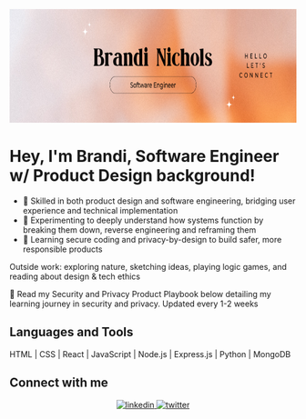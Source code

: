 <p align="center">
  <a target="_blank" href="https://brandin.netlify.app">
  <img height="200" width= "1000" alt="Brandi Nichols Software Engineer" src="Cover2.png">  
  </a>
</p>

# Hey, I'm Brandi, Software Engineer w/ Product Design background!

- 🧠 Skilled in both product design and software engineering, bridging user experience and technical implementation
- 🧪 Experimenting to deeply understand how systems function by breaking them down, reverse engineering and reframing them
- 🔐 Learning secure coding and privacy-by-design to build safer, more responsible products

Outside work: exploring nature, sketching ideas, playing logic games, and reading about design & tech ethics

📌 Read my Security and Privacy Product Playbook below detailing my learning journey in security and privacy. Updated every 1-2 weeks


## Languages and Tools

HTML | CSS | React | JavaScript | Node.js | Express.js | Python | MongoDB


## Connect with me  
<div align="center">
<a href="[https://www.linkedin.com/in/brandicnichols/](https://www.linkedin.com/in/brandi-nichols-dev/)" target="_blank">
<img src=https://img.shields.io/badge/linkedin-%231E77B5.svg?&style=for-the-badge&logo=linkedin&logoColor=white alt=linkedin style="margin-bottom: 5px;" />
</a>
<a href="https://x.com/111_Brandi" target="_blank">
<img src=https://img.shields.io/badge/twitter-%2300acee.svg?&style=for-the-badge&logo=twitter&logoColor=white alt=twitter style="margin-bottom: 5px;" />
</a>
<div>

<!--
**branic18/branic18** is a ✨ _special_ ✨ repository because its `README.md` (this file) appears on your GitHub profile.

Here are some ideas to get you started:

- 🔭 I’m currently working on ...
- 🌱 I’m currently learning ...
- 👯 I’m looking to collaborate on ...
- 🤔 I’m looking for help with ...
- 💬 Ask me about ...
- 📫 How to reach me: ...
- 😄 Pronouns: ...
- ⚡ Fun fact: ...
-->
